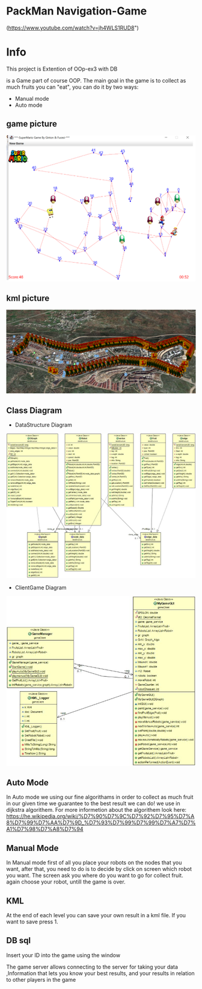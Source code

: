 # PackMan Navigation-Game

(https://www.youtube.com/watch?v=jh4WLS1RUD8")

#            Info
This project is Extention of OOp-ex3 with DB

is a Game part of course OOP. The main goal in the game is to collect as much fruits you can "eat", you can do it by two ways:
- Manual mode
- Auto mode

## game picture
<img src="https://github.com/GintonD/OOP-Ex3/blob/master/picture/game%20pic.png?raw=true" >

## kml picture

<img src="https://github.com/GintonD/OOP-Ex3/blob/master/picture/kml%20picture.png?raw=true" >

##      Class Diagram
 
- DataStructure Diagram

<img src="https://github.com/GintonD/OOP-Ex3/blob/master/picture/uml-datastructre.jpg?raw=true" >

- ClientGame Diagram

<img src="https://github.com/GintonD/OOP-Ex3/blob/master/picture/GameClient%20-%20uml.jpg?raw=true" >

##      Auto Mode

In Auto mode we using our fine algorithams
in order to collect as much fruit in our given time we guarantee to the best result we can do!
we use in dijkstra algorithem.
For more informetion about the algorithem look here: 
https://he.wikipedia.org/wiki/%D7%90%D7%9C%D7%92%D7%95%D7%A8%D7%99%D7%AA%D7%9D_%D7%93%D7%99%D7%99%D7%A7%D7%A1%D7%98%D7%A8%D7%94

##      Manual Mode

In Manual mode first of all you place your robots on the nodes that you want, 
after that, you need to do is to decide by click on screen which robot you want. The screen ask you where do you want to go for collect fruit. again choose your robot, untill the game is over.

##      KML

At the end of each level you can save your own result in a kml file.
If you want to save press 1.

##    DB sql

Insert your ID into the game using the window

The game server allows connecting to the server for taking your data ,Information that lets you know your best results, and your results in relation to other players in the game 
